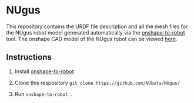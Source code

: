# NUgus
This repository contains the URDF file description and all the mesh files for the NUgus robot model generated automatically via the [onshape-to-robot](https://onshape-to-robot.readthedocs.io/en/latest/) tool. The onshape CAD model of the NUgus robot can be viewed [here](https://cad.onshape.com/documents/7a93aa6f68a144f3337682ca/w/21ea40de0160dd9b6d40225b/e/beac31a00af2912b29fa71ac?renderMode=0&uiState=646d68c25eec491896d25b02).

## Instructions

1. Install [onshape-to-robot](https://onshape-to-robot.readthedocs.io/en/latest/)

2. Clone this respository `git clone https://github.com/NUbots/NUgus/`

3. Run `onshape-to-robot .`
